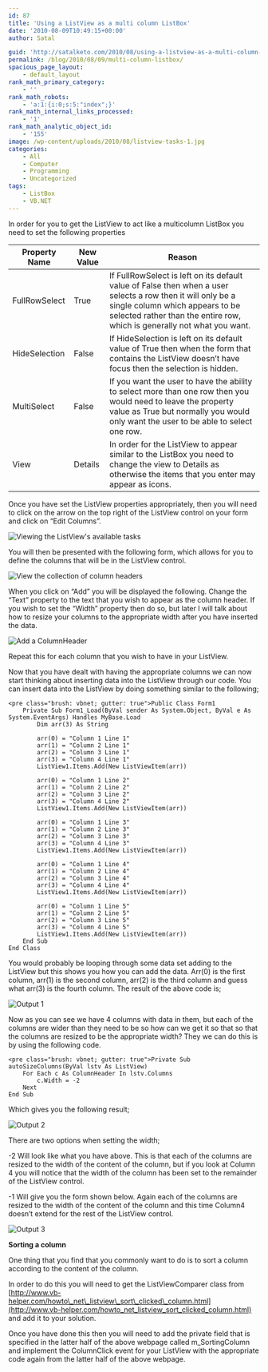 ```yaml
---
id: 87
title: 'Using a ListView as a multi column ListBox'
date: '2010-08-09T10:49:15+00:00'
author: Satal

guid: 'http://satalketo.com/2010/08/using-a-listview-as-a-multi-column-listbox/'
permalink: /blog/2010/08/09/multi-column-listbox/
spacious_page_layout:
    - default_layout
rank_math_primary_category:
    - ''
rank_math_robots:
    - 'a:1:{i:0;s:5:"index";}'
rank_math_internal_links_processed:
    - '1'
rank_math_analytic_object_id:
    - '155'
image: /wp-content/uploads/2010/08/listview-tasks-1.jpg
categories:
    - All
    - Computer
    - Programming
    - Uncategorized
tags:
    - ListBox
    - VB.NET
---
```


In order for you to get the ListView to act like a multicolumn ListBox you need to set the following properties

| Property Name | New Value | Reason |
|---|---|---|
| FullRowSelect | True | If FullRowSelect is left on its default value of False then when a user selects a row then it will only be a single column which appears to be selected rather than the entire row, which is generally not what you want. |
| HideSelection | False | If HideSelection is left on its default value of True then when the form that contains the ListView doesn’t have focus then the selection is hidden. |
| MultiSelect | False | If you want the user to have the ability to select more than one row then you would need to leave the property value as True but normally you would only want the user to be able to select one row. |
| View | Details | In order for the ListView to appear similar to the ListBox you need to change the view to Details as otherwise the items that you enter may appear as icons. |

Once you have set the ListView properties appropriately, then you will need to click on the arrow on the top right of the ListView control on your form and click on “Edit Columns”.

![Viewing the ListView's available tasks](https://samjenkins.com/wp-content/uploads/2010/08/listview-tasks.jpg "Viewing the ListView's available tasks")

You will then be presented with the following form, which allows for you to define the columns that will be in the ListView control.

![View the collection of column headers](https://samjenkins.com/wp-content/uploads/2010/08/columnheader-editor.jpg "View the collection of column headers")

When you click on “Add” you will be displayed the following. Change the “Text” property to the text that you wish to appear as the column header. If you wish to set the “Width” property then do so, but later I will talk about how to resize your columns to the appropriate width after you have inserted the data.

![Add a ColumnHeader](https://samjenkins.com/wp-content/uploads/2010/08/add-columnheader.jpg "Add a ColumnHeader")

Repeat this for each column that you wish to have in your ListView.

Now that you have dealt with having the appropriate columns we can now start thinking about inserting data into the ListView through our code. You can insert data into the ListView by doing something similar to the following;

```
<pre class="brush: vbnet; gutter: true">Public Class Form1
    Private Sub Form1_Load(ByVal sender As System.Object, ByVal e As System.EventArgs) Handles MyBase.Load
        Dim arr(3) As String
        
        arr(0) = "Column 1 Line 1"
        arr(1) = "Column 2 Line 1"
        arr(2) = "Column 3 Line 1"
        arr(3) = "Column 4 Line 1"
        ListView1.Items.Add(New ListViewItem(arr))
        
        arr(0) = "Column 1 Line 2"
        arr(1) = "Column 2 Line 2"
        arr(2) = "Column 3 Line 2"
        arr(3) = "Column 4 Line 2"
        ListView1.Items.Add(New ListViewItem(arr))
        
        arr(0) = "Column 1 Line 3"
        arr(1) = "Column 2 Line 3"
        arr(2) = "Column 3 Line 3"
        arr(3) = "Column 4 Line 3"
        ListView1.Items.Add(New ListViewItem(arr))
        
        arr(0) = "Column 1 Line 4"
        arr(1) = "Column 2 Line 4"
        arr(2) = "Column 3 Line 4"
        arr(3) = "Column 4 Line 4"
        ListView1.Items.Add(New ListViewItem(arr))
        
        arr(0) = "Column 1 Line 5"
        arr(1) = "Column 2 Line 5"
        arr(2) = "Column 3 Line 5"
        arr(3) = "Column 4 Line 5"
        ListView1.Items.Add(New ListViewItem(arr))
    End Sub
End Class
```

You would probably be looping through some data set adding to the ListView but this shows you how you can add the data. Arr(0) is the first column, arr(1) is the second column, arr(2) is the third column and guess what arr(3) is the fourth column. The result of the above code is;

![Output 1](https://samjenkins.com/wp-content/uploads/2010/08/output-1.jpg "Output 1")

Now as you can see we have 4 columns with data in them, but each of the columns are wider than they need to be so how can we get it so that so that the columns are resized to be the appropriate width? They we can do this is by using the following code.

```
<pre class="brush: vbnet; gutter: true">Private Sub autoSizeColumns(ByVal lstv As ListView)
    For Each c As ColumnHeader In lstv.Columns
        c.Width = -2
    Next
End Sub
```

Which gives you the following result;

![Output 2](https://samjenkins.com/wp-content/uploads/2010/08/output-2.jpg "Output 2")

There are two options when setting the width;

-2 Will look like what you have above. This is that each of the columns are resized to the width of the content of the column, but if you look at Column 4 you will notice that the width of the column has been set to the remainder of the ListView control.

-1 Will give you the form shown below. Again each of the columns are resized to the width of the content of the column and this time Column4 doesn’t extend for the rest of the ListView control.

![Output 3](https://samjenkins.com/wp-content/uploads/2010/08/output-3.jpg "Output 3")

**Sorting a column**

One thing that you find that you commonly want to do is to sort a column according to the content of the column.

In order to do this you will need to get the ListViewComparer class from [http://www.vb-helper.com/howto\_net\_listview\_sort\_clicked\_column.html](http://www.vb-helper.com/howto_net_listview_sort_clicked_column.html) and add it to your solution.

Once you have done this then you will need to add the private field that is specified in the latter half of the above webpage called m\_SortingColumn and implement the ColumnClick event for your ListView with the appropriate code again from the latter half of the above webpage.